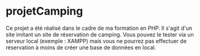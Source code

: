 # projetCamping
Ce projet a été réalisé dans le cadre de ma formation en PHP.
Il s'agit d'un site imitant un site de réservation de camping. Vous pouvez le tester via un serveur local (exemple : XAMPP) mais vous ne pourrez pas effectuer de réservation à moins de créer une base de données en local.
